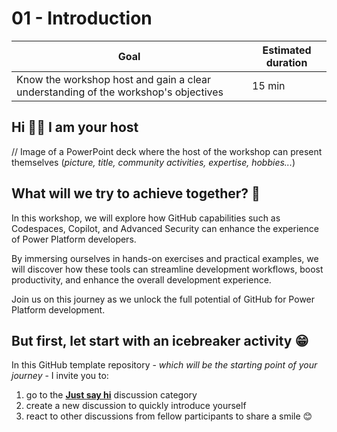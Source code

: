 # 01 - Introduction

| **Goal**                                                                               | **Estimated duration** |
| -------------------------------------------------------------------------------------- | ---------------------- |
| Know the workshop host and gain a clear understanding of the workshop's objectives | 15 min                 |

## Hi 👋🏼 I am your host

// Image of a PowerPoint deck where the host of the workshop can present themselves (_picture, title, community activities, expertise, hobbies..._)

## What will we try to achieve together? 🤔

In this workshop, we will explore how GitHub capabilities such as Codespaces, Copilot, and Advanced Security can enhance the experience of Power Platform developers.

By immersing ourselves in hands-on exercises and practical examples, we will discover how these tools can streamline development workflows, boost productivity, and enhance the overall development experience.

Join us on this journey as we unlock the full potential of GitHub for Power Platform development.

## But first, let start with an icebreaker activity 😁

In this GitHub template repository - _which will be the starting point of your journey_ - I invite you to:

1. go to the [**Just say hi**](https://github.com/rpothin/PowerPlatform-DevEx-With-GitHub-Workshop/discussions/categories/just-say-hi) discussion category
2. create a new discussion to quickly introduce yourself
3. react to other discussions from fellow participants to share a smile 😊
